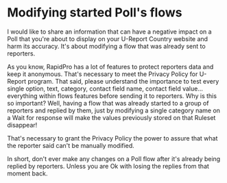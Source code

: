 # Modifying started Poll's flows

I would like to share an information that can have a negative impact on a Poll that you're about to display on your U-Report Country website and harm its accuracy. It's about modifying a flow that was already sent to reporters.

As you know, RapidPro has a lot of features to protect reporters data and keep it anonymous. That's necessary to meet the Privacy Policy for U-Report program.
That said, please understand the importance to test every single option, text, category, contact field name, contact field value... everything within flows features before sending it to reporters.
Why is this so important? Well, having a flow that was already started to a group of reporters and replied by them, just by modifying a single category name on a Wait for response will make the values previously stored on that Ruleset disappear!

That's necessary to grant the Privacy Policy the power to assure that what the reporter said can't be manually modified.

In short, don't ever make any changes on a Poll flow after it's already being replied by reporters. Unless you are Ok with losing the replies from that moment back.